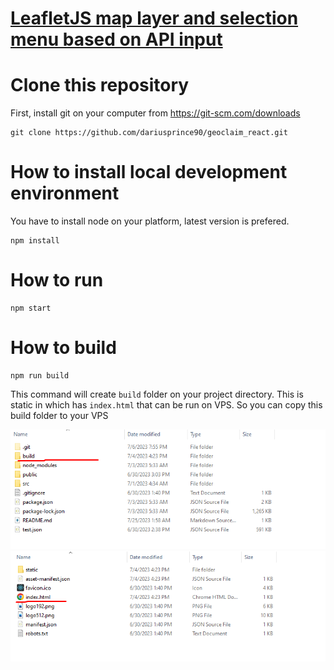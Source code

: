 # [LeafletJS map layer and selection menu based on API input](https://www.upwork.com/jobs/~018823e0418cd7fa9a)

# Clone this repository

First, install git on your computer from https://git-scm.com/downloads

```
git clone https://github.com/dariusprince90/geoclaim_react.git
```

# How to install local development environment

You have to install node on your platform, latest version is prefered.

```
npm install
```

# How to run

```
npm start
```

# How to build

```
npm run build
```

This command will create `build` folder on your project directory. This is static in which has `index.html` that can be run on VPS. So you can copy this build folder to your VPS

![Alt text](image.png)
![Alt text](image-1.png)
